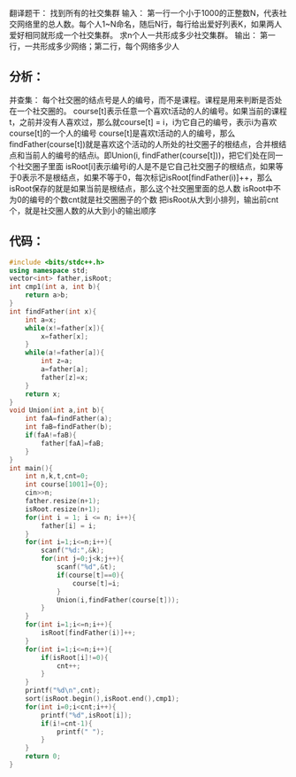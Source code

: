 翻译题干：
找到所有的社交集群
输入：
第一行一个小于1000的正整数N，代表社交网络里的总人数。每个人1~N命名，随后N行，每行给出爱好列表K，如果两人爱好相同就形成一个社交集群。
求n个人一共形成多少社交集群。
输出：
第一行，一共形成多少网络；第二行，每个网络多少人
## 分析：
并查集：
每个社交圈的结点号是⼈的编号，⽽不是课程。课程是⽤来判断是否处在⼀个社交圈的。
course[t]表⽰任意⼀个喜欢t活动的⼈的编号。如果当前的课程t，之前并没有⼈喜欢过，那么就course[t] = i，i为它⾃⼰的编号，表⽰i为喜欢course[t]的⼀个⼈的编号
course[t]是喜欢t活动的⼈的编号，那么findFather(course[t])就是喜欢这个活动的⼈所处的社交圈⼦的根结点，合并根结点和当前⼈的编号的结点i。即Union(i, findFather(course[t]))，把它们处在同⼀个社交圈⼦⾥⾯
isRoot[i]表⽰编号i的⼈是不是它⾃⼰社交圈⼦的根结点，如果等于0表⽰不是根结点，如果不等于0，每次标记isRoot[findFather(i)]++，那么isRoot保存的就是如果当前是根结点，那么这个社交圈⾥⾯的总⼈数
isRoot中不为0的编号的个数cnt就是社交圈圈⼦的个数
把isRoot从⼤到⼩排列，输出前cnt个，就是社交圈⼈数的从⼤到⼩的输出顺序
## 代码：
```cpp
#include <bits/stdc++.h>
using namespace std;
vector<int> father,isRoot;
int cmp1(int a, int b){
    return a>b;
}
int findFather(int x){
    int a=x;
    while(x!=father[x]){
        x=father[x];
    }
    while(a!=father[a]){
        int z=a;
        a=father[a];
        father[z]=x;
    }
    return x;
}
void Union(int a,int b){
    int faA=findFather(a);
    int faB=findFather(b);
    if(faA!=faB){
        father[faA]=faB;
    }
}
int main(){
    int n,k,t,cnt=0;
    int course[1001]={0};
    cin>>n;
    father.resize(n+1);
    isRoot.resize(n+1);
    for(int i = 1; i <= n; i++){
        father[i] = i;
    }
    for(int i=1;i<=n;i++){
        scanf("%d:",&k);
        for(int j=0;j<k;j++){
            scanf("%d",&t);
            if(course[t]==0){
                course[t]=i;
            }
            Union(i,findFather(course[t]));
        }
    }
    for(int i=1;i<=n;i++){
        isRoot[findFather(i)]++;
    }
    for(int i=1;i<=n;i++){
        if(isRoot[i]!=0){
            cnt++;
        }
    }
    printf("%d\n",cnt);
    sort(isRoot.begin(),isRoot.end(),cmp1);
    for(int i=0;i<cnt;i++){
        printf("%d",isRoot[i]);
        if(i!=cnt-1){
            printf(" ");
        }
    }
    return 0;
}
```